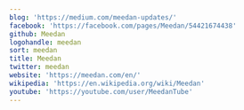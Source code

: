 ```yaml
---
blog: 'https://medium.com/meedan-updates/'
facebook: 'https://facebook.com/pages/Meedan/54421674438'
github: Meedan
logohandle: meedan
sort: meedan
title: Meedan
twitter: meedan
website: 'https://meedan.com/en/'
wikipedia: 'https://en.wikipedia.org/wiki/Meedan'
youtube: 'https://youtube.com/user/MeedanTube'
---
```

